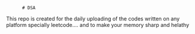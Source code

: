           # DSA
This repo is created for the daily uploading of the codes written on any platform specially leetcode....  and to make your memory sharp and helathy                      
